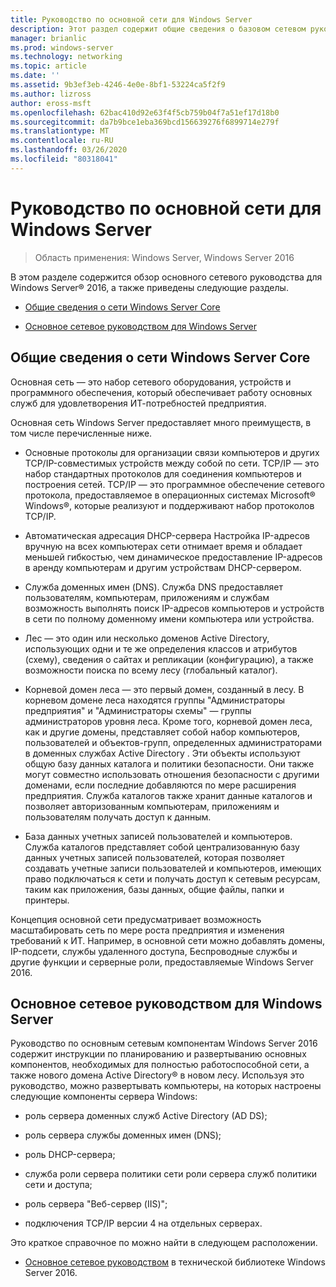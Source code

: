 ```yaml
---
title: Руководство по основной сети для Windows Server
description: Этот раздел содержит общие сведения о базовом сетевом руководстве, которое позволяет планировать и развертывать основные компоненты, необходимые для полностью работоспособной сети, а также новый домен Active Directory в новом лесу с Windows Server 2016.
manager: brianlic
ms.prod: windows-server
ms.technology: networking
ms.topic: article
ms.date: ''
ms.assetid: 9b3ef3eb-4246-4e0e-8bf1-53224ca5f2f9
ms.author: lizross
author: eross-msft
ms.openlocfilehash: 62bac410d92e63f4f5cb759b04f7a51ef17d18b0
ms.sourcegitcommit: da7b9bce1eba369bcd156639276f6899714e279f
ms.translationtype: MT
ms.contentlocale: ru-RU
ms.lasthandoff: 03/26/2020
ms.locfileid: "80318041"
---
```

# <a name="core-network-guidance-for-windows-server"></a>Руководство по основной сети для Windows Server

>Область применения: Windows Server, Windows Server 2016

В этом разделе содержится обзор основного сетевого руководства для Windows Server&reg; 2016, а также приведены следующие разделы.  
  
-   [Общие сведения о сети Windows Server Core](#bkmk_intro)  
  
-   [Основное сетевое руководством для Windows Server](#bkmk_core)  
  
## <a name="introduction-to-the-windows-server-core-network"></a><a name="bkmk_intro"></a>Общие сведения о сети Windows Server Core

Основная сеть — это набор сетевого оборудования, устройств и программного обеспечения, который обеспечивает работу основных служб для удовлетворения ИТ-потребностей предприятия.

Основная сеть Windows Server предоставляет много преимуществ, в том числе перечисленные ниже.

- Основные протоколы для организации связи компьютеров и других TCP/IP-совместимых устройств между собой по сети. TCP/IP — это набор стандартных протоколов для соединения компьютеров и построения сетей. TCP/IP — это программное обеспечение сетевого протокола, предоставляемое в операционных системах Microsoft&reg; Windows&reg;, которые реализуют и поддерживают набор протоколов TCP/IP.

- Автоматическая адресация DHCP-сервера Настройка IP-адресов вручную на всех компьютерах сети отнимает время и обладает меньшей гибкостью, чем динамическое предоставление IP-адресов в аренду компьютерам и другим устройствам DHCP-сервером.

- Служба доменных имен (DNS). Служба DNS предоставляет пользователям, компьютерам, приложениям и службам возможность выполнять поиск IP-адресов компьютеров и устройств в сети по полному доменному имени компьютера или устройства.

- Лес — это один или несколько доменов Active Directory, использующих одни и те же определения классов и атрибутов (схему), сведения о сайтах и репликации (конфигурацию), а также возможности поиска по всему лесу (глобальный каталог).

- Корневой домен леса — это первый домен, созданный в лесу. В корневом домене леса находятся группы "Администраторы предприятия" и "Администраторы схемы" — группы администраторов уровня леса. Кроме того, корневой домен леса, как и другие домены, представляет собой набор компьютеров, пользователей и объектов-групп, определенных администраторами в доменных службах Active Directory . Эти объекты используют общую базу данных каталога и политики безопасности. Они также могут совместно использовать отношения безопасности с другими доменами, если последние добавляются по мере расширения предприятия. Служба каталогов также хранит данные каталогов и позволяет авторизованным компьютерам, приложениям и пользователям получать доступ к данным.

- База данных учетных записей пользователей и компьютеров. Служба каталогов представляет собой централизованную базу данных учетных записей пользователей, которая позволяет создавать учетные записи пользователей и компьютеров, имеющих право подключаться к сети и получать доступ к сетевым ресурсам, таким как приложения, базы данных, общие файлы, папки и принтеры.

Концепция основной сети предусматривает возможность масштабировать сеть по мере роста предприятия и изменения требований к ИТ. Например, в основной сети можно добавлять домены, IP-подсети, службы удаленного доступа, Беспроводные службы и другие функции и серверные роли, предоставляемые Windows Server 2016.

## <a name="core-network-guide-for-windows-server"></a><a name="bkmk_core"></a>Основное сетевое руководством для Windows Server

Руководство по основным сетевым компонентам Windows Server 2016 содержит инструкции по планированию и развертыванию основных компонентов, необходимых для полностью работоспособной сети, а также нового домена Active Directory&reg; в новом лесу. Используя это руководство, можно развертывать компьютеры, на которых настроены следующие компоненты сервера Windows:

- роль сервера доменных служб Active Directory (AD DS);

- роль сервера службы доменных имен (DNS);

- роль DHCP-сервера;

- служба роли сервера политики сети роли сервера служб политики сети и доступа;

- роль сервера "Веб-сервер (IIS)";

- подключения TCP/IP версии 4 на отдельных серверах.

Это краткое справочное по можно найти в следующем расположении.

- [Основное сетевое руководством](../core-network-guide/Core-Network-Guide.md) в технической библиотеке Windows Server 2016.
  


